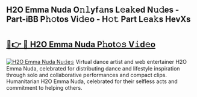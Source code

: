 ## H2O Emma Nuda O𝚗𝚕yf𝚊ns L𝚎a𝚔ed N𝚞𝚍es - Part-iBB P𝚑𝚘tos Vi𝚍𝚎o - H𝚘𝚝 Part L𝚎a𝚔s HevXs

# <h2><a href="http://kf8u3a.oniu.top/?m=H2O+Emma+Nuda">🔗👉 🔴 H2O Emma Nuda P𝚑ot𝚘𝚜 V𝚒d𝚎o</a></h2>

[![H2O Emma Nuda Nu𝚍e𝚜](https://i.imgur.com/0qMVB7G.gif)](http://kf8u3a.oniu.top/?m=H2O+Emma+Nuda)
Virtual dance artist and web entertainer H2O Emma Nuda, celebrated for distributing dance and lifestyle inspiration through solo and collaborative performances and compact clips. Humanitarian H2O Emma Nuda, celebrated for their selfless acts and commitment to helping others.  
